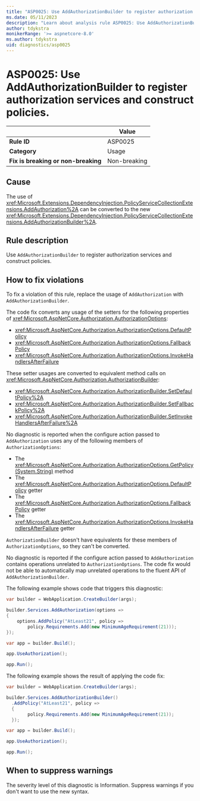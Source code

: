 ```yaml
---
title: "ASP0025: Use AddAuthorizationBuilder to register authorization services and construct policies."
ms.date: 05/11/2023
description: "Learn about analysis rule ASP0025: Use AddAuthorizationBuilder to register authorization services and construct policies."
author: tdykstra
monikerRange: '>= aspnetcore-8.0'
ms.author: tdykstra
uid: diagnostics/asp0025
---
```

# ASP0025: Use AddAuthorizationBuilder to register authorization services and construct policies.

|                                     | Value        |
| -                                   | -            |
| **Rule ID**                         | ASP0025      |
| **Category**                        | Usage        |
| **Fix is breaking or non-breaking** | Non-breaking |

## Cause

The use of  <xref:Microsoft.Extensions.DependencyInjection.PolicyServiceCollectionExtensions.AddAuthorization%2A> can be converted to the new <xref:Microsoft.Extensions.DependencyInjection.PolicyServiceCollectionExtensions.AddAuthorizationBuilder%2A>.

## Rule description

Use `AddAuthorizationBuilder` to register authorization services and construct policies.

## How to fix violations

To fix a violation of this rule, replace the usage of `AddAuthorization` with `AddAuthorizationBuilder`.

The code fix converts any usage of the setters for the following properties of <xref:Microsoft.AspNetCore.Authorization.AuthorizationOptions>:

* <xref:Microsoft.AspNetCore.Authorization.AuthorizationOptions.DefaultPolicy>
* <xref:Microsoft.AspNetCore.Authorization.AuthorizationOptions.FallbackPolicy>
* <xref:Microsoft.AspNetCore.Authorization.AuthorizationOptions.InvokeHandlersAfterFailure> 

These setter usages are converted to equivalent method calls on <xref:Microsoft.AspNetCore.Authorization.AuthorizationBuilder>:

* <xref:Microsoft.AspNetCore.Authorization.AuthorizationBuilder.SetDefaultPolicy%2A>
* <xref:Microsoft.AspNetCore.Authorization.AuthorizationBuilder.SetFallbackPolicy%2A>
* <xref:Microsoft.AspNetCore.Authorization.AuthorizationBuilder.SetInvokeHandlersAfterFailure%2A>

No diagnostic is reported when the configure action passed to `AddAuthorization` uses any of the following members of `AuthorizationOptions`:

* The <xref:Microsoft.AspNetCore.Authorization.AuthorizationOptions.GetPolicy(System.String)> method
* The <xref:Microsoft.AspNetCore.Authorization.AuthorizationOptions.DefaultPolicy> getter
* The <xref:Microsoft.AspNetCore.Authorization.AuthorizationOptions.FallbackPolicy> getter
* The <xref:Microsoft.AspNetCore.Authorization.AuthorizationOptions.InvokeHandlersAfterFailure> getter

`AuthorizationBuilder` doesn't have equivalents for these members of `AuthorizationOptions`, so they can't be converted.

No diagnostic is reported if the configure action passed to `AddAuthorization` contains operations unrelated to `AuthorizationOptions`. The code fix would not be able to automatically map unrelated operations to the fluent API of `AddAuthorizationBuilder`.

The following example shows code that triggers this diagnostic:

```csharp
var builder = WebApplication.CreateBuilder(args);

builder.Services.AddAuthorization(options =>
{
    options.AddPolicy("AtLeast21", policy =>
        policy.Requirements.Add(new MinimumAgeRequirement(21)));
});

var app = builder.Build();

app.UseAuthorization();

app.Run();
```

The following example shows the result of applying the code fix:

```csharp
var builder = WebApplication.CreateBuilder(args);

builder.Services.AddAuthorizationBuilder()
  .AddPolicy("AtLeast21", policy =>
  {
        policy.Requirements.Add(new MinimumAgeRequirement(21));
  });

var app = builder.Build();

app.UseAuthorization();

app.Run();
```

## When to suppress warnings

The severity level of this diagnostic is Information. Suppress warnings if you don't want to use the new syntax.
